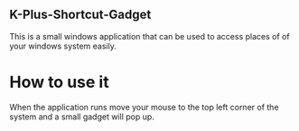 ## K-Plus-Shortcut-Gadget
This is a small windows application that can be used to access places of of your windows system easily.

# How to use it
When the application runs move your mouse to the top left corner of the system and a small gadget will pop up.
